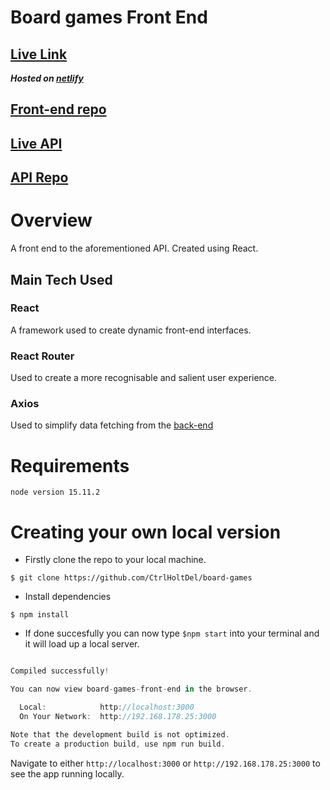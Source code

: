 # Board games Front End

## [Live Link](https://compassionate-edison-7c69a7.netlify.app/])

**_Hosted on [netlify](https://www.netlify.com//)_**

## [Front-end repo](https://github.com/CtrlHoltDel/board-games-back-end)

## [Live API](https://chd-board-games.herokuapp.com/api)

## [API Repo](https://github.com/CtrlHoltDel/board-games-back-end)

# Overview

A front end to the aforementioned API. Created using React.

## Main Tech Used

### React

A framework used to create dynamic front-end interfaces.

### React Router

Used to create a more recognisable and salient user experience.

### Axios

Used to simplify data fetching from the [back-end](https://github.com/CtrlHoltDel/board-games-back-end)

# Requirements

`node version 15.11.2`

# Creating your own local version

- Firstly clone the repo to your local machine.

`$ git clone https://github.com/CtrlHoltDel/board-games`

- Install dependencies

`$ npm install`

- If done succesfully you can now type `$npm start` into your terminal and it will load up a local server.

```Javascript

Compiled successfully!

You can now view board-games-front-end in the browser.

  Local:            http://localhost:3000
  On Your Network:  http://192.168.178.25:3000

Note that the development build is not optimized.
To create a production build, use npm run build.

```

Navigate to either `http://localhost:3000` or `http://192.168.178.25:3000` to see the app running locally.
